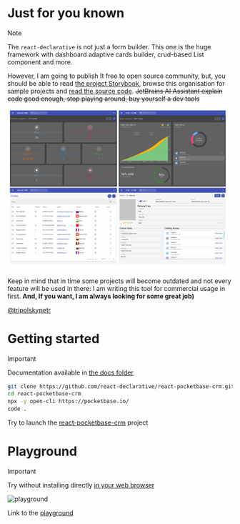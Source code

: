 # Just for you known

> [!NOTE]
> The `react-declarative` is not just a form builder. This one is the huge framework with dashboard adaptive cards builder, crud-based List component and more.

However, I am going to publish It free to open source community, but, you should be able to read [the project Storybook](https://react-declarative.github.io/), browse this organisation for sample projects and [read the source code](https://github.com/react-declarative/react-declarative/tree/master/src). ~~JetBrains AI Assistant explain code good enough, stop playing around, buy yourself a dev tools~~

![screenshot](https://github.com/react-declarative/.github/blob/main/screenshot.png)

Keep in mind that in time some projects will become outdated and not every feature will be used in there: I am writing this tool for commercial usage in first. **And, If you want, I am always looking for some great job)**

[@tripolskypetr](https://github.com/tripolskypetr)

# Getting started

> [!IMPORTANT]
> Documentation available in [the docs folder](https://github.com/react-declarative/react-declarative/tree/master/docs/Readme.md)

```bash
git clone https://github.com/react-declarative/react-pocketbase-crm.git
cd react-pocketbase-crm
npx -y open-cli https://pocketbase.io/
code .
```

Try to launch the [react-pocketbase-crm](https://github.com/react-declarative/react-pocketbase-crm) project

# Playground

> [!IMPORTANT]
> Try without installing directly [in your web browser](https://react-declarative-playground.github.io/)

![playground](https://github.com/react-declarative/react-declarative/raw/master/assets/playground.gif)

Link to the [playground](https://react-declarative-playground.github.io/)
